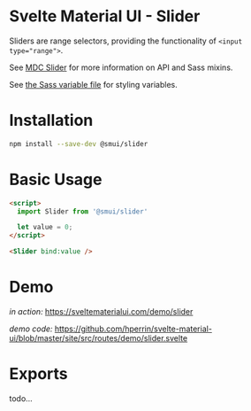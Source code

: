 # Svelte Material UI - Slider

Sliders are range selectors, providing the functionality of `<input type="range">`.

See [MDC Slider](https://material.io/develop/web/components/input-controls/sliders/) for more information on API and Sass mixins.

See [the Sass variable file](https://github.com/material-components/material-components-web/blob/v3.1.1/packages/mdc-slider/_variables.scss) for styling variables.

# Installation

```sh
npm install --save-dev @smui/slider
```

# Basic Usage

```html
<script>
  import Slider from '@smui/slider'

  let value = 0;
</script>

<Slider bind:value />
```

# Demo

*in action:* https://sveltematerialui.com/demo/slider

*demo code:* https://github.com/hperrin/svelte-material-ui/blob/master/site/src/routes/demo/slider.svelte

# Exports

todo...